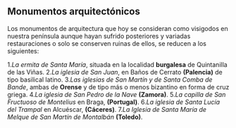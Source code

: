 ## Monumentos arquitectónicos
Los monumentos de arquitectura que hoy se consideran como visigodos en nuestra
península aunque hayan sufrido posteriores y variadas restauraciones o solo se
conserven ruinas de ellos, se reducen a los siguientes:

1.*La ermita de Santa María*, situada en la localidad **burgalesa** de Quintanilla de las
Viñas.
2.*La iglesia de San Juan*, en Baños de Cerrato **(Palencia)** de tipo basilical latino.
3.*Las iglesias de San Martín y de Santa Comba de Bande*, ambas de **Orense** y de tipo
más o menos bizantino en forma de cruz griega.
4.*La iglesia de San Pedro de la Nave* **(Zamora)**.
5.*La capilla de San Fructuoso de Montelius* en Braga, **(Portugal)**.
6.*La iglesia de Santa Lucía del Trampal* en Alcuéscar, **(Cáceres)**.
7.*La Iglesia de Santa María de Melque de San Martín de Montalbán* **(Toledo)**.

